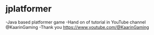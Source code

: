 # jplatformer

-Java based platformer game
-Hand on of tutorial in YouTube channel @KaarinGaming
-Thank you https://www.youtube.com/@KaarinGaming
